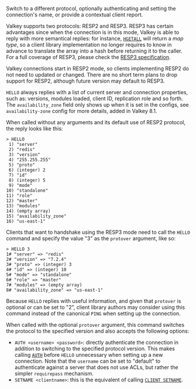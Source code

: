 Switch to a different protocol, optionally authenticating and setting the
connection's name, or provide a contextual client report.

Valkey supports two protocols: RESP2 and RESP3. RESP3 has certain advantages since
when the connection is in this mode, Valkey is able to reply with more semantical
replies: for instance, [`HGETALL`](hgetall.md) will return a *map type*, so a client library
implementation no longer requires to know in advance to translate the array into
a hash before returning it to the caller. For a full coverage of RESP3, please
check the [RESP3 specification](https://github.com/redis/redis-specifications/blob/master/protocol/RESP3.md).

Valkey connections start in RESP2 mode, so clients implementing RESP2 do
not need to updated or changed. There are no short term plans to drop support for
RESP2, although future version may default to RESP3.

`HELLO` always replies with a list of current server and connection properties,
such as: versions, modules loaded, client ID, replication role and so forth.
The `availability_zone` field only shows up when it is set in the configs,
see `availability-zone` config for more details, added in Valkey 8.1.

When called without any arguments and its default use of RESP2
protocol, the reply looks like this:

    > HELLO
     1) "server"
     2) "redis"
     3) "version"
     4) "255.255.255"
     5) "proto"
     6) (integer) 2
     7) "id"
     8) (integer) 5
     9) "mode"
    10) "standalone"
    11) "role"
    12) "master"
    13) "modules"
    14) (empty array)
    15) "availability_zone"
    16) "us-east-1"

Clients that want to handshake using the RESP3 mode need to call the `HELLO`
command and specify the value "3" as the `protover` argument, like so:

    > HELLO 3
    1# "server" => "redis"
    2# "version" => "7.2.4"
    3# "proto" => (integer) 3
    4# "id" => (integer) 10
    5# "mode" => "standalone"
    6# "role" => "master"
    7# "modules" => (empty array)
    8# "availability_zone" => "us-east-1"

Because `HELLO` replies with useful information, and given that `protover` is
optional or can be set to "2", client library authors may consider using this
command instead of the canonical `PING` when setting up the connection.

When called with the optional `protover` argument, this command switches the
protocol to the specified version and also accepts the following options:

* `AUTH <username> <password>`: directly authenticate the connection in addition to switching to the specified protocol version. This makes calling [`AUTH`](auth.md) before `HELLO` unnecessary when setting up a new connection. Note that the `username` can be set to "default" to authenticate against a server that does not use ACLs, but rather the simpler `requirepass` mechanism.
* `SETNAME <clientname>`: this is the equivalent of calling [`CLIENT SETNAME`](client-setname.md).
